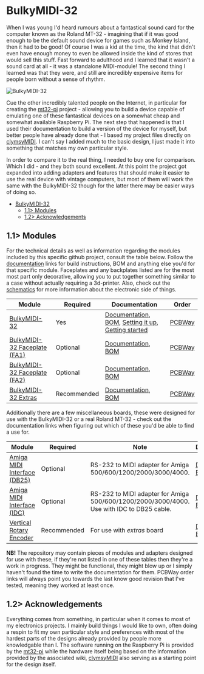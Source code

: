 # BulkyMIDI-32
When I was young I'd heard rumours about a fantastical sound card for the computer known as the Roland MT-32 - imagining that if it was good enough to be the default sound device for games such as Monkey Island, then it had to be good! Of course I was a kid at the time, the kind that didn't even have enough money to even be allowed inside the kind of stores that would sell this stuff. Fast forward to adulthood and I learned that it wasn't a sound card at all - it was a standalone MIDI-module! The second thing I learned was that they were, and still are incredibly expensive items for people born without a sense of rhythm.

![BulkyMIDI-32](https://github.com/tebl/BulkyMIDI-32/raw/main/gallery/2022-05-02%2001.37.11.jpg)

Cue the other incredibly talented people on the Internet, in particular for creating the [mt32-pi](https://github.com/dwhinham/mt32-pi) project - allowing you to build a device capable of emulating one of these fantastical devices on a somewhat cheap and somewhat available Raspberry Pi. The next step that happened is that I used their documentation to build a version of the device for myself, but better people have already done that - I based my project files directly on [clymsyMIDI](https://github.com/gmcn42/clumsyMIDI). I can't say I added much to the basic design, I just made it into something that matches my own particular style.

In order to compare it to the real thing, I needed to buy one for comparison. Which I did - and they both sound excellent. At this point the project got expanded into adding adapters and features that should make it easier to use the real device with vintage computers, but most of them will work the same with the BulkyMIDI-32 though for the latter there may be easier ways of doing so.

- [BulkyMIDI-32](#bulkymidi-32)
  - [1.1> Modules](#11-modules)
  - [1.2> Acknowledgements](#12-acknowledgements)

## 1.1> Modules
For the technical details as well as information regarding the modules included by this specific github project, consult the table below. Follow the [documentation](https://github.com/tebl/BulkyMIDI-32/tree/main/documentation) links for build instructions, BOM and anything else you'd for that specific module. Faceplates and any backplates listed are for the most most part only decorative, allowing you to put together something similar to a case without actually requiring a 3d-printer. Also, check out the [schematics](https://github.com/tebl/BulkyMIDI-32/tree/main/documentation) for more information about the electronic side of things.

| Module                 | Required    | Documentation                      | Order      |
| ---------------------- | ----------- | ---------------------------------- | ---------- |
| [BulkyMIDI-32](https://github.com/tebl/BulkyMIDI-32/tree/main/BulkyMIDI-32%20Module) | Yes | [Documentation](https://github.com/tebl/BulkyMIDI-32/tree/main/BulkyMIDI-32%20Module), [BOM](https://github.com/tebl/BulkyMIDI-32/tree/main/BulkyMIDI-32%20Module#3-bom), [Setting it up](https://github.com/tebl/BulkyMIDI-32/blob/main/documentation/setting_it_up.md), [Getting started](https://github.com/tebl/BulkyMIDI-32/blob/main/documentation/getting_started.md) | [PCBWay](https://www.pcbway.com/project/shareproject/BulkyMIDI_32_35d2ed18.html)
| [BulkyMIDI-32 Faceplate (FA1)](https://github.com/tebl/BulkyMIDI-32/tree/main/faceplates/BulkyMIDI-32%20FA1) | Optional | [Documentation](https://github.com/tebl/BulkyMIDI-32/tree/main/faceplates/BulkyMIDI-32%20FA1), [BOM](https://github.com/tebl/BulkyMIDI-32/tree/main/faceplates/BulkyMIDI-32%20FA1#3-bom) | [PCBWay](https://www.pcbway.com/project/shareproject/BulkyMIDI_32_Faceplate_FA1_22c4404e.html)
| [BulkyMIDI-32 Faceplate (FA2)](https://github.com/tebl/BulkyMIDI-32/tree/main/faceplates/BulkyMIDI-32%20FA2) | Optional | [Documentation](https://github.com/tebl/BulkyMIDI-32/tree/main/faceplates/BulkyMIDI-32%20FA2), [BOM](https://github.com/tebl/BulkyMIDI-32/tree/main/faceplates/BulkyMIDI-32%20FA2#2-bom) | [PCBWay](https://www.pcbway.com/project/shareproject/BulkyMIDI_32_Faceplate_FA2_dcbe5f40.html)
| [BulkyMIDI-32 Extras](https://github.com/tebl/BulkyMIDI-32/tree/main/BulkyMIDI-32%20Extras) | Recommended | [Documentation](https://github.com/tebl/BulkyMIDI-32/tree/main/BulkyMIDI-32%20Extras), [BOM](https://github.com/tebl/BulkyMIDI-32/tree/main/BulkyMIDI-32%20Extras#3-bom) | [PCBWay](https://www.pcbway.com/project/shareproject/BulkyMIDI_32_Extras_9be44f98.html)

Additionally there are a few miscellaneous boards, these were designed for use with the BulkyMIDI-32 or a real Roland MT-32 - check out the documentation links when figuring out which of these you'd be able to find a use for.

| Module                 | Required    | Note                               | Documentation                      | Order      |
| ---------------------- | ----------- | ---------------------------------- | ---------------------------------- | ---------- |
| [Amiga MIDI Interface (DB25)](https://github.com/tebl/BulkyMIDI-32/tree/main/adapters/BulkyMIDI-32%20Amiga) | Optional | RS-232 to MIDI adapter for Amiga 500/600/1200/2000/3000/4000. | [Documentation](https://github.com/tebl/BulkyMIDI-32/tree/main/adapters/BulkyMIDI-32%20Amiga), [BOM](https://github.com/tebl/BulkyMIDI-32/tree/main/adapters/BulkyMIDI-32%20Amiga#3-bom) | [PCBWay](https://www.pcbway.com/project/shareproject/Amiga_MIDI_Interface_DB25_ee22ba2d.html)
| [Amiga MIDI Interface (IDC)](https://github.com/tebl/BulkyMIDI-32/tree/main/adapters/BulkyMIDI-32%20Amiga%20IDC) | Optional | RS-232 to MIDI adapter for Amiga 500/600/1200/2000/3000/4000. Use with IDC to DB25 cable. | [Documentation](https://github.com/tebl/BulkyMIDI-32/tree/main/adapters/BulkyMIDI-32%20Amiga%20IDC), [BOM](https://github.com/tebl/BulkyMIDI-32/tree/main/adapters/BulkyMIDI-32%20Amiga%20IDC#3-bom) | [PCBWay](https://www.pcbway.com/project/shareproject/Amiga_MIDI_Interface_IDC_81756c6e.html)
| [Vertical Rotary Encoder](https://github.com/tebl/BulkyMIDI-32/tree/main/adapters/Vertical%20Rotary%20Encoder) | Recommended | For use with *extras* board | [Documentation](https://github.com/tebl/BulkyMIDI-32/tree/main/adapters/Vertical%20Rotary%20Encoder), [BOM](https://github.com/tebl/BulkyMIDI-32/tree/main/adapters/Vertical%20Rotary%20Encoder#3-bom) | [PCBWay](https://www.pcbway.com/project/shareproject/BulkyMIDI_32_Vertical_Rotary_Encoder_352faf4d.html)

**NB!** The repository may contain pieces of modules and adapters designed for use with these, if they're not listed in one of these tables then they're a work in progress. They might be functional, they might blow up or I simply haven't found the time to write the documentation for them. PCBWay order links will always point you towards the last know good revision that I've tested, meaning they worked at least once.

## 1.2> Acknowledgements
Everything comes from something, in particular when it comes to most of my electronics projects. I mainly build things I would like to own, often doing a respin to fit my own particular style and preferences with most of the hardest parts of the designs already provided by people more knowledgable than I. The software running on the Raspberry Pi is provided by the [mt32-pi](https://github.com/dwhinham/mt32-pi) while the hardware itself being based on the information provided by the associated wiki, [clymsyMIDI](https://github.com/gmcn42/clumsyMIDI) also serving as a starting point for the design itself.